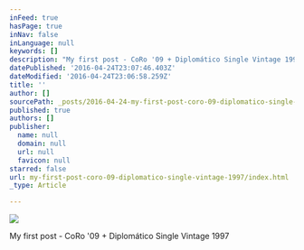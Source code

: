 ```yaml
---
inFeed: true
hasPage: true
inNav: false
inLanguage: null
keywords: []
description: "My first post - CoRo '09 + Diplomático Single Vintage 1997"
datePublished: '2016-04-24T23:07:46.403Z'
dateModified: '2016-04-24T23:06:58.259Z'
title: ''
author: []
sourcePath: _posts/2016-04-24-my-first-post-coro-09-diplomatico-single-vintage-1997.md
published: true
authors: []
publisher:
  name: null
  domain: null
  url: null
  favicon: null
starred: false
url: my-first-post-coro-09-diplomatico-single-vintage-1997/index.html
_type: Article

---
```

![](https://the-grid-user-content.s3-us-west-2.amazonaws.com/3b7a09f9-8b66-44db-bd2d-272146a0fe8f.jpg)

My first post - CoRo '09 + Diplomático Single Vintage 1997
